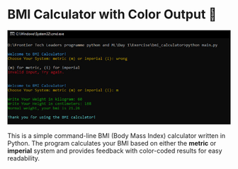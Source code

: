 # BMI Calculator with Color Output 🌈

<img src="./preview.jpg" />

This is a simple command-line BMI (Body Mass Index) calculator written in Python.
The program calculates your BMI based on either the **metric** or **imperial** system and provides feedback with color-coded results for easy readability.

